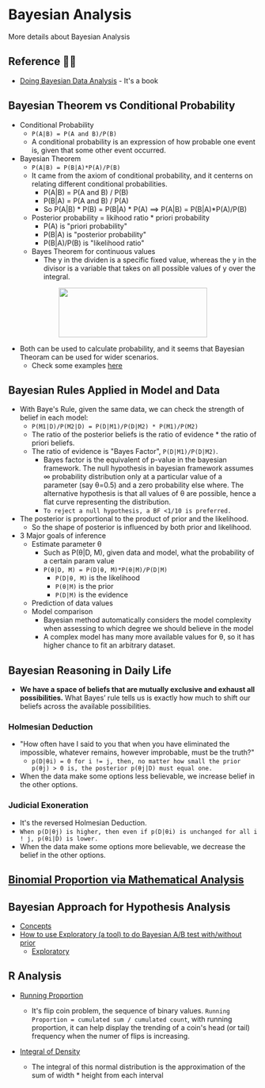 # Bayesian Analysis

More details about Bayesian Analysis


## Reference 🌟🌟
* [Doing Bayesian Data Analysis][2] - It's a book

## Bayesian Theorem vs Conditional Probability
* Conditional Probability
  * `P(A|B) = P(A and B)/P(B)`
  * A conditional probability is an expression of how probable one event is, given that some other event occurred.
* Bayesian Theorem
  * `P(A|B) = P(B|A)*P(A)/P(B)`
  * It came from the axiom of conditional probability, and it centerns on relating different conditional probabilities.
    * P(A|B) = P(A and B) / P(B)
    * P(B|A) = P(A and B) / P(A)
    * So P(A|B) * P(B) = P(B|A) * P(A) ==> P(A|B) = P(B|A)*P(A)/P(B)
  * Posterior probability = likihood ratio * priori probability
    * P(A) is "priori probability"
    * P(B|A) is "posterior probability"
    * P(B|A)/P(B) is "likelihood ratio"
  * Bayes Theorem for continuous values
    * The y in the dividen is a specific fixed value, whereas the y in the divisor is a variable that takes on all possible values of y over the integral.
<p align="center">
<img src="https://github.com/hanhanwu/Hanhan_Data_Science_Practice/blob/master/Applied_Statistics/Learning_Notes/images/continuous_bayes.PNG" width="300" height="100" />
</p>
  
* Both can be used to calculate probability, and it seems that Bayesian Theoram can be used for wider scenarios.
  * Check some examples [here][7]

## Bayesian Rules Applied in Model and Data
* With Baye's Rule, given the same data, we can check the strength of belief in each model:
  * `P(M1|D)/P(M2|D) = P(D|M1)/P(D|M2) * P(M1)/P(M2)`
  * The ratio of the posterior beliefs is the ratio of evidence * the ratio of priori beliefs.
  * The ratio of evidence is "Bayes Factor", `P(D|M1)/P(D|M2)`.
    * Bayes factor is the equivalent of p-value in the bayesian framework. The null hypothesis in bayesian framework assumes ∞ probability distribution only at a particular value of a parameter (say θ=0.5) and a zero probability else where. The alternative hypothesis is that all values of θ are possible, hence a flat curve representing the distribution.
    * `To reject a null hypothesis, a BF <1/10 is preferred.`
* The posterior is proportional to the product of prior and the likelihood.
  * So the shape of posterior is influenced by both prior and likelihood.
* 3 Major goals of inference
  * Estimate parameter θ
    * Such as P(θ|D, M), given data and model, what the probability of a certain param value
    * `P(θ|D, M) = P(D|θ, M)*P(θ|M)/P(D|M)`
      * `P(D|θ, M)` is the likelihood
      * `P(θ|M)` is the prior
      * `P(D|M)` is the evidence
  * Prediction of data values
  * Model comparison
    * Bayesian method automatically considers the model complexity when assessing to which degree we should believe in the model
    * A complex model has many more available values for θ, so it has higher chance to fit an arbitrary dataset.
    
## Bayesian Reasoning in Daily Life
* <b>We have a space of beliefs that are mutually exclusive and exhaust all possibilities.</b> What Bayes’ rule tells us is exactly how much to shift our beliefs across the available possibilities.
### Holmesian Deduction
  * "How often have I said to you that when you have eliminated the impossible, whatever remains, however improbable, must be the truth?"
    * `p(D|θi) = 0 for i != j, then, no matter how small the prior p(θj) > 0 is, the posterior p(θj|D) must equal one.`
  * When the data make some options less believable, we increase belief in the other options.
### Judicial Exoneration
  * It's the reversed Holmesian Deduction.
  * `When p(D|θj) is higher, then even if p(D|θi) is unchanged for all i ! j, p(θi|D) is lower.`
  * When the data make some options more believable, we decrease the belief in the other options.
  
## [Binomial Proportion via Mathematical Analysis][8]

## Bayesian Approach for Hypothesis Analysis
* [Concepts][4]
* [How to use Exploratory (a tool) to do Bayesian A/B test with/without prior][5]
  * [Exploratory][6]

## R Analysis
* [Running Proportion][1]
  * It's flip coin problem, the sequence of binary values. `Running Proportion = cumulated sum / cumulated count`, with running proportion, it can help display the trending of a coin's head (or tail) frequency when the numer of flips is increasing.
  
* [Integral of Density][3]
  * The integral of this normal distribution is the approximation of the sum of width * height from each interval


[1]:https://github.com/hanhanwu/Hanhan_Data_Science_Practice/blob/master/Applied_Statistics/Learning_Notes/bayesian_analysis/bayesian_running_proportion.R
[2]:https://www.amazon.com/Doing-Bayesian-Data-Analysis-Tutorial/dp/0123814855/ref=cm_cr_arp_d_product_top?ie=UTF8
[3]:https://github.com/hanhanwu/Hanhan_Data_Science_Practice/blob/master/Applied_Statistics/Learning_Notes/bayesian_analysis/bayesian_integralOfdensity.R
[4]:https://github.com/hanhanwu/Hanhan_Data_Science_Practice/blob/master/Applied_Statistics/Learning_Notes/bayesian_analysis/Bayesian_Approaches_for%20Hypothesis_Tests.md
[5]:https://blog.exploratory.io/an-introduction-to-bayesian-a-b-testing-in-exploratory-cb5a7ad80963
[6]:https://exploratory.io/?utm_campaign=ab_test&utm_medium=blog&utm_source=medium
[7]:https://brilliant.org/wiki/bayes-theorem/
[8]:https://github.com/hanhanwu/Hanhan_Data_Science_Practice/blob/master/Applied_Statistics/Learning_Notes/bayesian_analysis/binomial_proportion.md
